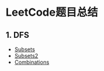 # LeetCode题目总结
## 1. DFS
- [Subsets](https://leetcode.com/problems/subsets/description/)
- [Subsets2](https://leetcode.com/problems/subsets-ii/description/)
- [Combinations](https://leetcode.com/problems/combinations/description/)
